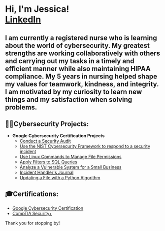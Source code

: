 <h1>Hi, I'm Jessica!   <br/><a href="https://www.linkedin.com/in/trieujessica/">LinkedIn</a> </h1>
<h2>
I am currently a registered nurse who is learning about the world of cybersecurity. My greatest strengths are working collaboratively with others and carrying out my tasks in a timely and efficient manner while also maintaining HIPAA compliance. My 5 years in nursing helped shape my values for teamwork, kindness, and integrity. I am motivated by my curiosity to learn new things and my satisfaction when solving problems. </h2>


<h2>👨‍💻Cybersecurity Projects:</h2> 

- <b>Google Cybersecurity Certification Projects </b>
  - [Conduct a Security Audit](https://github.com/jessica-trieu/GCSCAudit)
  - [Use the NIST Cybersecurity Framework to respond to a security incident](https://github.com/jessica-trieu/GCSC-IncidentReport)
  - [Use Linux Commands to Manage File Permissions](https://github.com/jessica-trieu/GCSC-LinuxPermissions)
  - [Apply Filters to SQL Queries](https://github.com/jessica-trieu/GCSC-SQLQueries/)
  - [Analyze a Vulnerable System for a Small Business](https://github.com/jessica-trieu/GCSC-VulnAssess)
  - [Incident Handler's Journal](https://github.com/jessica-trieu/GCSC-IncidentJournal)
  - [Updating a File with a Python Algorithm](https://github.com/jessica-trieu/GCSC-pythonupdate/)
 
    
<h2>🎓Certifications:</h2> 

- [Google Cybersecurity Certification](https://www.credly.com/badges/568a7631-fb12-4043-b6b3-dc33d9a60c5e/public_url)
- [CompTIA Security+](https://www.credly.com/badges/d23a4a42-0984-4641-b4f1-7c6008acb9a7/public_url)


Thank you for stopping by!


<!--
**joshmadakor1/joshmadakor1** is a ✨ _special_ ✨ repository because its `README.md` (this file) appears on your GitHub profile.

Here are some ideas to get you started:

- 🔭 I’m currently working on ...
- 🌱 I’m currently learning ...
- 👯 I’m looking to collaborate on ...
- 🤔 I’m looking for help with ...
- 💬 Ask me about ...
- 📫 How to reach me: ...
- 😄 Pronouns: ...
- ⚡ Fun fact: ...
-->
